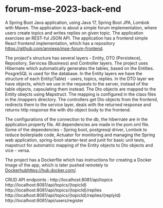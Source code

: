 # forum-mse-2023-back-end
 
 A Spring Boot Java application, using Java 17, Spring Boot JPA, Lombok with Maven. The application is about a simple forum implementation, where users create topics and writes replies on given topic. The application exercises an REST-ful JSON API. The application has a frontend simple React frontend implementation, which has a repository https://github.com/anniexp/mse-forum-frontend.
 
 The project's structure has several layers - Entity, DTO (Persistece), Repository, Servicea (Business) and Controller layers. The project uses Hibernate which automatically generates the tables, based on the Entities. PosgreSQL is used for the database. In the Entity layers we have the structure of each Entity(Table) - users, topics, replies. In the DTO layer we have objects, which we use in the requests to the server, instead of the table objects, capsulating them instead. The Dto objects are mapped to the Entity obejcts using Mapstruct. The mapping is configured in the class files in the /mappers directory. The controllers get Dto objects from the frontend, redirects them to the service layer, deals with the returned response and returns http response the with dto object body to the frontend.
 
The configurations of the connection to the db, the hibernate are in the application.property file.
All dependencies are made in the pom.xml file. Some of the dependencies - Spring boot, postgresql driver, Lombok to reduce boilerplade code, Actuator for monitoring and managing the Spring web application, spring-boot-starter-test and junit for basic unit tests, mapstruct for automatric mapping of the Entity objects to Dto objects and vice - versa.
 
The project has a Dockerfile which has instructions for creating a Docker Image of the app, which is later pushed remotely to [Dockerhub](https://hub.docker.com/)https://hub.docker.com/.

CRUD API endpoints :
http://localhost:8081/api/topics 
http://localhost:8081/api/topics/{topicId}
http://localhost:8081/api/topics/{topicId}/replies
http://localhost:8081/api/topics/{topicId}/replies/{replyId}
http://localhost:8081/api/users/register
